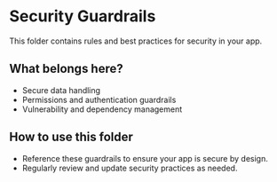 # Security Guardrails

This folder contains rules and best practices for security in your app.

## What belongs here?
- Secure data handling
- Permissions and authentication guardrails
- Vulnerability and dependency management

## How to use this folder
- Reference these guardrails to ensure your app is secure by design.
- Regularly review and update security practices as needed.
